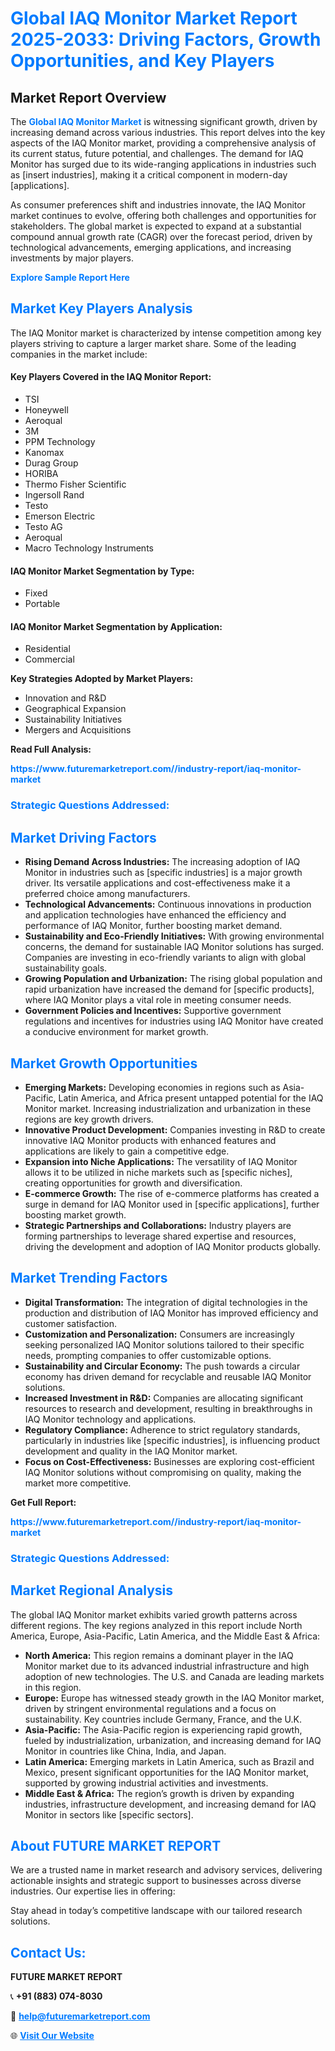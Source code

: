<h1 style="color: #007BFF;">Global IAQ Monitor Market Report 2025-2033: Driving Factors, Growth Opportunities, and Key Players</h1>

<section id="overview">
<h2>Market Report Overview</h2>
<p>The <a href="https://www.futuremarketreport.com//industry-report/iaq-monitor-market" style="color: #007BFF; text-decoration: none;"><strong>Global IAQ Monitor Market</strong></a> is witnessing significant growth, driven by increasing demand across various industries. This report delves into the key aspects of the IAQ Monitor market, providing a comprehensive analysis of its current status, future potential, and challenges. The demand for IAQ Monitor has surged due to its wide-ranging applications in industries such as [insert industries], making it a critical component in modern-day [applications].</p>
<p>As consumer preferences shift and industries innovate, the IAQ Monitor market continues to evolve, offering both challenges and opportunities for stakeholders. The global market is expected to expand at a substantial compound annual growth rate (CAGR) over the forecast period, driven by technological advancements, emerging applications, and increasing investments by major players.</p>
</section>

<section id="overview">
<p><a href="https://www.futuremarketreport.com//request-sample/reportId=83562" style="color: #007BFF; text-decoration: none;"><strong>Explore Sample Report Here</strong></a></p>
</section>

<section id="key-players">
<h2 style="color: #007BFF;">Market Key Players Analysis</h2>
<p>The IAQ Monitor market is characterized by intense competition among key players striving to capture a larger market share. Some of the leading companies in the market include:</p>
<h4>Key Players Covered in the IAQ Monitor Report:</h4>
<ul><li>TSI</li><li>Honeywell</li><li>Aeroqual</li><li>3M</li><li>PPM Technology</li><li>Kanomax</li><li>Durag Group</li><li>HORIBA</li><li>Thermo Fisher Scientific</li><li>Ingersoll Rand</li><li>Testo</li><li>Emerson Electric</li><li>Testo AG</li><li>Aeroqual</li><li>Macro Technology Instruments</li></ul>
<h4>IAQ Monitor Market Segmentation by Type:</h4>
<ul><li>Fixed</li><li>Portable</li></ul>

<h4>IAQ Monitor Market Segmentation by Application:</h4>
<ul><li>Residential</li><li>Commercial</li></ul>
<p><strong>Key Strategies Adopted by Market Players:</strong></p>
<ul>
<li>Innovation and R&D</li>
<li>Geographical Expansion</li>
<li>Sustainability Initiatives</li>
<li>Mergers and Acquisitions</li>
</ul>
</section>

<section>
<p><strong>Read Full Analysis: </strong></p><a href="https://www.futuremarketreport.com//industry-report/iaq-monitor-market" style="color: #007BFF; text-decoration: none;"><strong>https://www.futuremarketreport.com//industry-report/iaq-monitor-market</strong></a>
<h3 style="color: #007BFF;">Strategic Questions Addressed:</h3>
</section>

<section id="driving-factors">
<h2 style="color: #007BFF;">Market Driving Factors</h2>
<ul>
<li><strong>Rising Demand Across Industries:</strong> The increasing adoption of IAQ Monitor in industries such as [specific industries] is a major growth driver. Its versatile applications and cost-effectiveness make it a preferred choice among manufacturers.</li>
<li><strong>Technological Advancements:</strong> Continuous innovations in production and application technologies have enhanced the efficiency and performance of IAQ Monitor, further boosting market demand.</li>
<li><strong>Sustainability and Eco-Friendly Initiatives:</strong> With growing environmental concerns, the demand for sustainable IAQ Monitor solutions has surged. Companies are investing in eco-friendly variants to align with global sustainability goals.</li>
<li><strong>Growing Population and Urbanization:</strong> The rising global population and rapid urbanization have increased the demand for [specific products], where IAQ Monitor plays a vital role in meeting consumer needs.</li>
<li><strong>Government Policies and Incentives:</strong> Supportive government regulations and incentives for industries using IAQ Monitor have created a conducive environment for market growth.</li>
</ul>
</section>

<section id="growth-opportunities">
<h2 style="color: #007BFF;">Market Growth Opportunities</h2>
<ul>
<li><strong>Emerging Markets:</strong> Developing economies in regions such as Asia-Pacific, Latin America, and Africa present untapped potential for the IAQ Monitor market. Increasing industrialization and urbanization in these regions are key growth drivers.</li>
<li><strong>Innovative Product Development:</strong> Companies investing in R&D to create innovative IAQ Monitor products with enhanced features and applications are likely to gain a competitive edge.</li>
<li><strong>Expansion into Niche Applications:</strong> The versatility of IAQ Monitor allows it to be utilized in niche markets such as [specific niches], creating opportunities for growth and diversification.</li>
<li><strong>E-commerce Growth:</strong> The rise of e-commerce platforms has created a surge in demand for IAQ Monitor used in [specific applications], further boosting market growth.</li>
<li><strong>Strategic Partnerships and Collaborations:</strong> Industry players are forming partnerships to leverage shared expertise and resources, driving the development and adoption of IAQ Monitor products globally.</li>
</ul>
</section>

<section id="trending-factors">
<h2 style="color: #007BFF;">Market Trending Factors</h2>
<ul>
<li><strong>Digital Transformation:</strong> The integration of digital technologies in the production and distribution of IAQ Monitor has improved efficiency and customer satisfaction.</li>
<li><strong>Customization and Personalization:</strong> Consumers are increasingly seeking personalized IAQ Monitor solutions tailored to their specific needs, prompting companies to offer customizable options.</li>
<li><strong>Sustainability and Circular Economy:</strong> The push towards a circular economy has driven demand for recyclable and reusable IAQ Monitor solutions.</li>
<li><strong>Increased Investment in R&D:</strong> Companies are allocating significant resources to research and development, resulting in breakthroughs in IAQ Monitor technology and applications.</li>
<li><strong>Regulatory Compliance:</strong> Adherence to strict regulatory standards, particularly in industries like [specific industries], is influencing product development and quality in the IAQ Monitor market.</li>
<li><strong>Focus on Cost-Effectiveness:</strong> Businesses are exploring cost-efficient IAQ Monitor solutions without compromising on quality, making the market more competitive.</li>
</ul>
</section>

<section>
<p><strong>Get Full Report: </strong></p><a href="https://www.futuremarketreport.com//industry-report/iaq-monitor-market" style="color: #007BFF; text-decoration: none;"><strong>https://www.futuremarketreport.com//industry-report/iaq-monitor-market</strong></a>
<h3 style="color: #007BFF;">Strategic Questions Addressed:</h3>
</section>


<section id="regional-analysis">
<h2 style="color: #007BFF;">Market Regional Analysis</h2>
<p>The global IAQ Monitor market exhibits varied growth patterns across different regions. The key regions analyzed in this report include North America, Europe, Asia-Pacific, Latin America, and the Middle East & Africa:</p>
<ul>
<li><strong>North America:</strong> This region remains a dominant player in the IAQ Monitor market due to its advanced industrial infrastructure and high adoption of new technologies. The U.S. and Canada are leading markets in this region.</li>
<li><strong>Europe:</strong> Europe has witnessed steady growth in the IAQ Monitor market, driven by stringent environmental regulations and a focus on sustainability. Key countries include Germany, France, and the U.K.</li>
<li><strong>Asia-Pacific:</strong> The Asia-Pacific region is experiencing rapid growth, fueled by industrialization, urbanization, and increasing demand for IAQ Monitor in countries like China, India, and Japan.</li>
<li><strong>Latin America:</strong> Emerging markets in Latin America, such as Brazil and Mexico, present significant opportunities for the IAQ Monitor market, supported by growing industrial activities and investments.</li>
<li><strong>Middle East & Africa:</strong> The region’s growth is driven by expanding industries, infrastructure development, and increasing demand for IAQ Monitor in sectors like [specific sectors].</li>
</ul>
</section>

<footer>
<h2 style="color: #007BFF;">About FUTURE MARKET REPORT</h2>
<p>We are a trusted name in market research and advisory services, delivering actionable insights and strategic support to businesses across diverse industries. Our expertise lies in offering:</p>

<p>Stay ahead in today’s competitive landscape with our tailored research solutions.</p>

<h2 style="color: #007BFF;">Contact Us:</h2>
<p><strong>FUTURE MARKET REPORT</strong></p>
<p>📞 <strong>+91 (883) 074-8030</strong></p>
<p>📧 <strong><a href="mailto:help@futuremarketreport.com" style="color: #007BFF;">help@futuremarketreport.com</a></strong></p>
<p>🌐 <strong><a href="https://www.futuremarketreport.com/" style="color: #007BFF;">Visit Our Website</a></strong></p>
</footer>